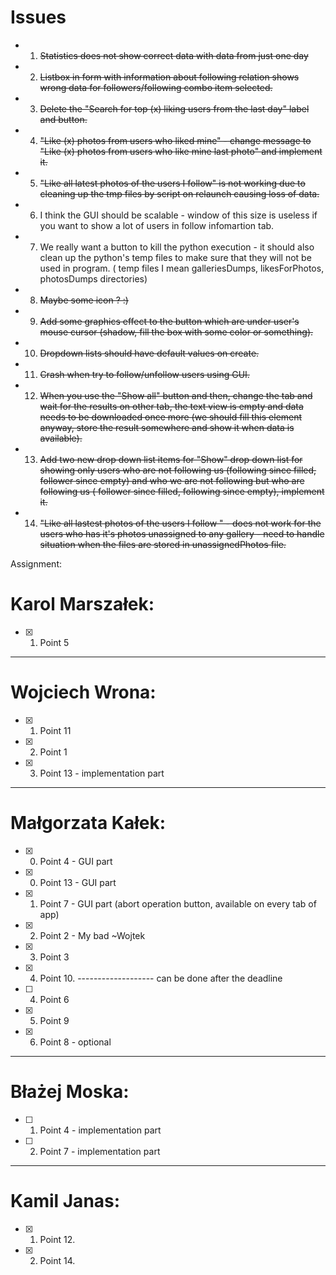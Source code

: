 # Issues
- 1. ~~Statistics does not show correct data with data from just one day~~
- 2. ~~Listbox in form with information about following relation shows wrong data for followers/following combo item selected.~~
- 3. ~~Delete the "Search for top (x) liking users from the last day" label and button.~~
- 4. ~~"Like (x) photos from users who liked mine" - change message to "Like (x) photos from users who like mine last photo" and implement it.~~
- 5. ~~"Like all latest photos of the users I follow" is not working due to cleaning up the tmp files by script on relaunch causing loss of data.~~
- 6. I think the GUI should be scalable - window of this size is useless if you want to show a lot of users in follow infomartion tab.
- 7. We really want a button to kill the python execution - it should also clean up the python's temp files to make sure that they will not be used in program. ( temp files I mean galleriesDumps, likesForPhotos, photosDumps directories)
- 8. ~~Maybe some icon ? :)~~
- 9. ~~Add some graphics effect to the button which are under user's mouse cursor (shadow, fill the box with some color or something).~~
- 10. ~~Dropdown lists should have default values on create.~~
- 11. ~~Crash when try to follow/unfollow users using GUI.~~
- 12. ~~When you use the "Show all" button and then, change the tab and wait for the results on other tab, the text view is empty and data needs to be downloaded once more (we should fill this element anyway, store the result somewhere and show it when data is available).~~
- 13. ~~Add two new drop down list items for "Show"  drop down list for showing only users who are not following us (following since filled, follower since empty) and who we are not following but who are following us ( follower since filled, following since empty), implement it.~~
- 14. ~~"Like all lastest photos of the users I follow " - does not work for the users who has it's photos unassigned to any gallery - need to handle situation when the files are stored in unassignedPhotos file.~~

Assignment:
# Karol Marszałek: 
- [x] 1. Point 5
-------------------
# Wojciech Wrona:
- [x] 1. Point 11
- [x] 2. Point 1
- [x] 3. Point 13 - implementation part
-------------------
# Małgorzata Kałek:
- [x] 0. Point 4 - GUI part 
- [x] 0. Point 13 - GUI part
- [x] 1. Point 7 - GUI part (abort operation button, available on every tab of app)
- [x] 2. Point 2 - My bad ~Wojtek
- [x] 3. Point 3
- [x] 4. Point 10.
------------------- can be done after the deadline
- [ ] 4. Point 6
- [x] 5. Point 9
- [x] 6. Point 8 - optional
-------------------
# Błażej Moska:
- [ ] 1. Point 4 - implementation part
- [ ] 2. Point 7 - implementation part
-------------------
# Kamil Janas:
- [x] 1. Point 12.
- [x] 2. Point 14. 
